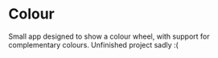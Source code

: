 # Colour

Small app designed to show a colour wheel, with support for complementary colours. Unfinished project sadly :(
